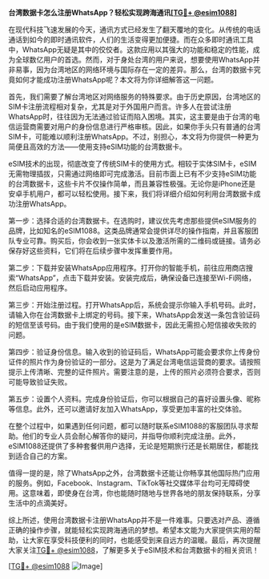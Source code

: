 **台湾数据卡怎么注册WhatsApp？轻松实现跨海通讯[[TG💪+ @esim1088](https://t.me/s/esim1088)]**

在现代科技飞速发展的今天，通讯方式已经发生了翻天覆地的变化。从传统的电话通话到如今的即时通讯软件，人们的生活变得更加便捷。而在众多即时通讯工具中，WhatsApp无疑是其中的佼佼者。这款应用以其强大的功能和稳定的性能，成为全球数亿用户的首选。然而，对于身处台湾的用户来说，想要使用WhatsApp并非易事，因为台湾地区的网络环境与国际存在一定的差异。那么，台湾的数据卡究竟如何才能成功注册WhatsApp呢？本文将为你详细解答这一问题。

首先，我们需要了解台湾地区对网络服务的特殊要求。由于历史原因，台湾地区的SIM卡注册流程相对复杂，尤其是对于外国用户而言。许多人在尝试注册WhatsApp时，往往因为无法通过验证而陷入困境。其实，这主要是由于台湾的电信运营商需要对用户的身份信息进行严格审核。因此，如果你手头只有普通的台湾SIM卡，可能难以顺利注册WhatsApp。不过，别担心，本文将为你提供一种更为简便且高效的方法——使用支持eSIM功能的台湾数据卡。

eSIM技术的出现，彻底改变了传统SIM卡的使用方式。相较于实体SIM卡，eSIM无需物理插拔，只需通过网络即可完成激活。目前市面上已有不少支持eSIM功能的台湾数据卡，这些卡片不仅操作简单，而且兼容性极强。无论你是iPhone还是安卓手机用户，都可以轻松使用。接下来，我们将详细介绍如何利用台湾数据卡成功注册WhatsApp。

第一步：选择合适的台湾数据卡。在选购时，建议优先考虑那些提供eSIM服务的品牌，比如知名的eSIM1088。这类品牌通常会提供详尽的操作指南，并且客服团队专业可靠。购买后，你会收到一张实体卡以及激活所需的二维码或链接。请务必保存好这些资料，它们将在后续步骤中发挥重要作用。

第二步：下载并安装WhatsApp应用程序。打开你的智能手机，前往应用商店搜索“WhatsApp”，点击下载并安装。安装完成后，确保设备已连接至Wi-Fi网络，然后启动应用程序。

第三步：开始注册过程。打开WhatsApp后，系统会提示你输入手机号码。此时，请输入你在台湾数据卡上绑定的号码。接下来，WhatsApp会发送一条包含验证码的短信至该号码。由于我们使用的是eSIM数据卡，因此无需担心短信接收失败的问题。

第四步：验证身份信息。输入收到的验证码后，WhatsApp可能会要求你上传身份证件的照片作为身份验证的一部分。这是为了满足台湾电信运营商的要求。请按照提示上传清晰、完整的证件照片。需要注意的是，上传的照片必须符合要求，否则可能导致验证失败。

第五步：设置个人资料。完成身份验证后，你可以根据自己的喜好设置头像、昵称等信息。此外，还可以邀请好友加入WhatsApp，享受更加丰富的社交体验。

在整个过程中，如果遇到任何问题，都可以随时联系eSIM1088的客服团队寻求帮助。他们的专业人员会耐心解答你的疑问，并指导你顺利完成注册。此外，eSIM1088还提供了多种套餐供用户选择，无论是短期旅行还是长期居住，都能找到适合自己的方案。

值得一提的是，除了WhatsApp之外，台湾数据卡还能让你畅享其他国际热门应用的服务。例如，Facebook、Instagram、TikTok等社交媒体平台均可无障碍使用。这意味着，即使身在台湾，你也能随时随地与世界各地的朋友保持联系，分享生活中的点滴美好。

综上所述，使用台湾数据卡注册WhatsApp并不是一件难事。只要选对产品、遵循正确的操作步骤，就能轻松实现跨海通讯的梦想。希望本文能为大家提供实用的帮助，让大家在享受科技便利的同时，也能感受到来自远方的温暖。最后，再次提醒大家关注[TG💪+ @esim1088](https://t.me/s/esim1088)，了解更多关于eSIM技术和台湾数据卡的相关资讯！

[[TG💪+ @esim1088](https://t.me/s/esim1088) ![Image](https://i.postimg.cc/4NQfJmqS/Snipaste-2025-05-13-00-14-12.png)]